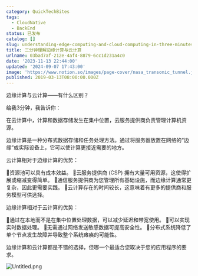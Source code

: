 ```yaml
---
category: QuickTechBites
tags:
  - CloudNative
  - BackEnd
status: 已发布
catalog: []
slug: understanding-edge-computing-and-cloud-computing-in-three-minutes
title: 三分钟理解边缘计算与云计算
urlname: 03bad7af-212e-4af4-8879-6cc1d231a4c0
date: '2023-11-13 22:44:00'
updated: '2024-09-07 17:43:00'
image: 'https://www.notion.so/images/page-cover/nasa_transonic_tunnel.jpg'
published: 2019-03-13T08:00:00.000Z
---
```


边缘计算与云计算——有什么区别？


给我3分钟，我告诉你：


在云计算中，计算和数据存储发生在集中位置，云服务提供商负责管理计算机资源。


边缘计算是一种分布式数据存储和任务处理方法。通过将服务器放置在网络的“边缘”或实际设备上，它可以使计算更接近需要的地方。


云计算相对于边缘计算的优势：


🔹资源池可以具有成本效益。
🔹云服务提供商 (CSP) 拥有大量可用资源，这使得扩展或缩减变得简单。
🔹通信服务提供商为您管理所有基础设施，而边缘计算通常更复杂，因此更需要实践。
🔹云计算存在的时间较长，这意味着有更多的提供商和服务模型可供选择。


边缘计算相对于云计算的优势：


🔸通过在本地而不是在集中位置处理数据，可以减少延迟和带宽使用。
🔸可以实现实时数据处理。
🔸无需通过网络发送敏感数据可提高安全性。
🔸分布式系统降低了单个节点发生故障并导致整个系统瘫痪的可能性。


边缘计算和云计算都是不错的选择，但哪一个最适合您取决于您的应用程序的要求。


![Untitled.png](https://prod-files-secure.s3.us-west-2.amazonaws.com/5d24fe63-e567-4804-86f9-9fdc62e13082/13581d9b-f241-4af1-9995-cb87504adaf1/Untitled.png?X-Amz-Algorithm=AWS4-HMAC-SHA256&X-Amz-Content-Sha256=UNSIGNED-PAYLOAD&X-Amz-Credential=ASIAZI2LB466SJ7POC5K%2F20250323%2Fus-west-2%2Fs3%2Faws4_request&X-Amz-Date=20250323T213317Z&X-Amz-Expires=3600&X-Amz-Security-Token=IQoJb3JpZ2luX2VjEIT%2F%2F%2F%2F%2F%2F%2F%2F%2F%2FwEaCXVzLXdlc3QtMiJGMEQCICtZ1FHvgM1ffQ5eXjDs9WiI%2BvmrOZfzndEZWeRI2cRsAiABlFI7NUFno2O9YqrgGLEmYQ0WSNNeIbuDkYRTFQ%2BLpSqIBAjd%2F%2F%2F%2F%2F%2F%2F%2F%2F%2F8BEAAaDDYzNzQyMzE4MzgwNSIM6ygVbVThLDytekAnKtwDVvl8H8MAC0s5l0nXAsI8hXZCZqEMXywcmQb2y9AXHrmvkC1jKsr15OPAgh4D4Z3Kzw8AT7U5pUetcLNEkP0glAmTAZFdtOsBlRzmwNA%2BEhYxSS1hTfEFbH2yipXn33asKh1Hd689udqeeyisrxUlqZcJ%2Bx0N9xBY1z0IQ%2BrLvQBbjrD8iOZCKLDwi8JD2y%2B84ohWJARVZwgTTbOZa4OOurRwNHj55WwWPLH6IfcY5qwKHG%2F9oS4SZ72hgD8TMl5kOxgdHspSYPdIweURMhK3OicmAotveOCH8gQaO5RAxNXTR8aEEYi%2FdufWVh1NLtdmKH%2BIP%2FImIol1NpY8N1ksckDH2RmX770lo41x3VrLNIPe3zddzV3pQ6D9HxYVOY6OYg%2FGSJg7YOMteI1W4a7796loSEhFpi%2B9SrbrLDym1dJKV8oe6FH1Dl%2B5RHpr3Uenz%2FF75v6RyDMmja55sZzT7lrXQYsGlAtVfQHZD8XN37atQBc%2BP9ulwmOtgv89uGL3yv4FkYIYHYQSF35QeMimIAs2mcBVDj8xP%2B1sTKtr%2BY%2BpGm0jhFQqPQRKT%2FD5d%2Bx1GXeJ1X7jo%2Fmxi4LTfIhYvO%2BjeBEGlI0XOIiQow7RAspeIE0eIcIpiu2VZkww28mBvwY6pgGzaeh%2Fyjc4QZvqpImo1RiQkOv3tEjmtJpg0hheZUvH5N%2BmXrKGQ6MgAHT5OJ9Kr9e%2FeVn%2FGhjmQwq442hC6dBv4kXobHTXzhPvI3CLFa6rn5nCIIy%2FLDQ5eoEQYFTctxur%2Bj9iQXNRBtKXlNIUZWD%2F1enUc2AEh6E%2BEKbb4PD1WNM4UFVh5jWBSlluneV1gjR1DUSQKEo3jxtzfiXbkl2rlycji4gZ&X-Amz-Signature=663f2716b28cc2dc4148b479be6406a750cd38b13918c6d3aa712c4b83baa5af&X-Amz-SignedHeaders=host&x-id=GetObject)

